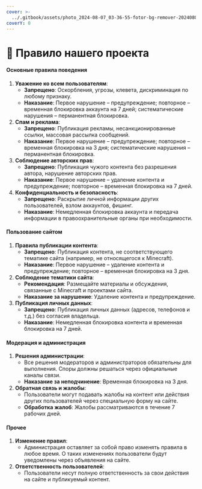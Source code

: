 ```yaml
---
cover: >-
  ../.gitbook/assets/photo_2024-08-07_03-36-55-fotor-bg-remover-2024080733753.png
coverY: 0
---
```


# 📕 Правило нашего проекта

#### **Основные правила поведения**

1. **Уважение ко всем пользователям**:
   * **Запрещено**: Оскорбления, угрозы, клевета, дискриминация по любому признаку.
   * **Наказание**: Первое нарушение – предупреждение; повторное – временная блокировка аккаунта на 7 дней; систематические нарушения – перманентная блокировка.
2. **Спам и реклама**:
   * **Запрещено**: Публикация рекламы, несанкционированные ссылки, массовая рассылка сообщений.
   * **Наказание**: Первое нарушение – предупреждение; повторное – временная блокировка на 3 дня; систематические нарушения – перманентная блокировка.
3. **Соблюдение авторских прав**:
   * **Запрещено**: Публикация чужого контента без разрешения автора, нарушение авторских прав.
   * **Наказание**: Первое нарушение – удаление контента и предупреждение; повторное – временная блокировка на 7 дней.
4. **Конфиденциальность и безопасность**:
   * **Запрещено**: Раскрытие личной информации других пользователей, взлом аккаунтов, фишинг.
   * **Наказание**: Немедленная блокировка аккаунта и передача информации в правоохранительные органы при необходимости.

#### **Пользование сайтом**

1. **Правила публикации контента**:
   * **Запрещено**: Публикация контента, не соответствующего тематике сайта (например, не относящегося к Minecraft).
   * **Наказание**: Первое нарушение – удаление контента и предупреждение; повторное – временная блокировка на 3 дня.
2. **Соблюдение тематики сайта**:
   * **Рекомендация**: Размещайте материалы и обсуждения, связанные с Minecraft и проектами сайта.
   * **Наказание за нарушение**: Удаление контента и предупреждение.
3. **Публикация личных данных**:
   * **Запрещено**: Публикация личных данных (адресов, телефонов и т.д.) без согласия владельца.
   * **Наказание**: Немедленная блокировка контента и временная блокировка на 7 дней.

#### **Модерация и администрация**

1. **Решения администрации**:
   * Все решения модераторов и администраторов обязательны для выполнения. Споры должны решаться через официальные каналы связи.
   * **Наказание за неподчинение**: Временная блокировка на 3 дня.
2. **Обратная связь и жалобы**:
   * Пользователи могут подавать жалобы на контент или действия других пользователей через специальную форму на сайте.
   * **Обработка жалоб**: Жалобы рассматриваются в течение 7 рабочих дней.

#### **Прочее**

1. **Изменение правил**:
   * Администрация оставляет за собой право изменять правила в любое время. О таких изменениях пользователи будут уведомлены через объявления на сайте.
2. **Ответственность пользователей**:
   * Пользователи несут полную ответственность за свои действия на сайте и публикуемый контент.
